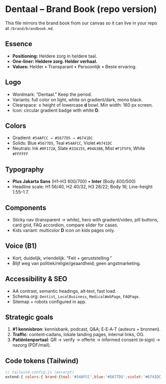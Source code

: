 # Dentaal – Brand Book (repo version)

This file mirrors the brand book from our canvas so it can live in your repo at `/brand/brandbook.md`.

## Essence
- **Positioning:** Heldere zorg in heldere taal.
- **One‑liner:** **Heldere zorg. Helder verhaal.**
- **Values:** Helder • Transparant • Persoonlijk • Beste ervaring.

## Logo
- Wordmark: “Dentaal.” Keep the period.
- Variants: full color on light, white on gradient/dark, mono black.
- Clearspace: ≥ height of lowercase **d** bowl. Min width: 160 px screen.
- Icon: circular gradient badge with white **D**.

## Colors
- Gradient: `#54AFCC → #5677D5 → #6741DC`
- Solids: Blue `#5677D5`, Teal `#54AFCC`, Violet `#6741DC`
- Neutrals: Ink `#0F172A`, Slate `#334155`, `#94A3B8`, Mist `#F1F5F9`, White `#FFFFFF`

## Typography
- **Plus Jakarta Sans** (H1–H3 600/700) • **Inter** (Body 400/500)
- Headline scale: H1 56/40, H2 40/32, H3 28/22; Body 16; Line-height 1.55–1.7.

## Components
- Sticky nav (transparent → white), hero with gradient/video, pill buttons, card grid, FAQ accordion, compare slider for cases.
- Kids variant: multicolor **D** icon on kids pages only.

## Voice (B1)
- Kort, duidelijk, vriendelijk. “Feit + geruststelling.”
- Blijf weg van politiek/religie/geaardheid; geen angstmarketing.

## Accessibility & SEO
- AA contrast, semantic headings, alt‑text, fast load.
- Schema.org: `Dentist`, `LocalBusiness`, `MedicalWebPage`, `FAQPage`.
- Sitemap + robots configured in app.

## Strategic goals
1) **#1 kennisbron**: kennisbank, podcast, Q&A; E‑E‑A‑T (auteurs + bronnen).  
2) **Traffic**: content‑cadans, lokale landing pages, internal links, OG.  
3) **Patiëntenportaal**: QR → verify → offerte → informed consent (e‑sign) → nazorg (PDF/mail).

## Code tokens (Tailwind)
```js
// tailwind.config.js (excerpt)
extend:{ colors:{ brand:{teal:'#54AFCC',blue:'#5677D5',violet:'#6741DC'}, ink:{900:'#0F172A'}, slate:{700:'#334155',400:'#94A3B8',100:'#F1F5F9'} }, borderRadius:{xl:'12px',full:'999px'} }
```